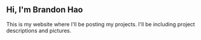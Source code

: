 ## Hi, I'm Brandon Hao

This is my website where I'll be posting my projects. I'll be including project descriptions and pictures.
